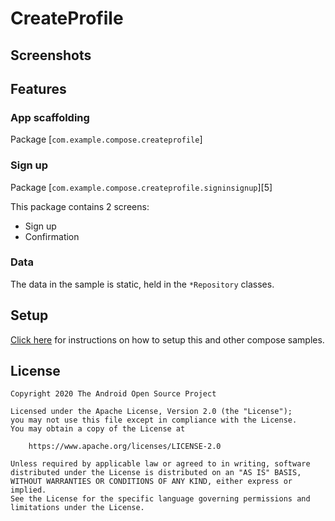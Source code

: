 # CreateProfile


Screenshots
-----------


## Features



### App scaffolding

Package [`com.example.compose.createprofile`]


### Sign up

Package [`com.example.compose.createprofile.signinsignup`][5]

This package contains 2 screens:
* Sign up
* Confirmation

### Data

The data in the sample is static, held in the `*Repository` classes.

## Setup
[Click here](https://github.com/android/compose-samples/) for instructions on how to
setup this and other compose samples. 

## License

```
Copyright 2020 The Android Open Source Project

Licensed under the Apache License, Version 2.0 (the "License");
you may not use this file except in compliance with the License.
You may obtain a copy of the License at

    https://www.apache.org/licenses/LICENSE-2.0

Unless required by applicable law or agreed to in writing, software
distributed under the License is distributed on an "AS IS" BASIS,
WITHOUT WARRANTIES OR CONDITIONS OF ANY KIND, either express or implied.
See the License for the specific language governing permissions and
limitations under the License.
```
